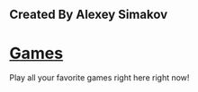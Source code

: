 ## Created By Alexey Simakov
# 
# [Games](https://gatorgamer.github.io/games)

Play all your favorite games right here right now!
